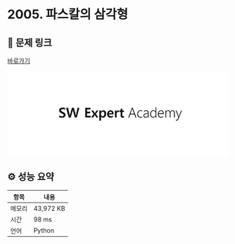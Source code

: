 # 2005. 파스칼의 삼각형

## 🔗 문제 링크

[바로가기](https://swexpertacademy.com/main/code/problem/problemDetail.do?contestProbId=AV5P0-h6Ak4DFAUq)

![SWEA 로고](../../images/swea.jpg)

## ⚙️ 성능 요약

| 항목   | 내용      |
| ------ | --------- |
| 메모리 | 43,972 KB |
| 시간   | 98 ms     |
| 언어   | Python    |
